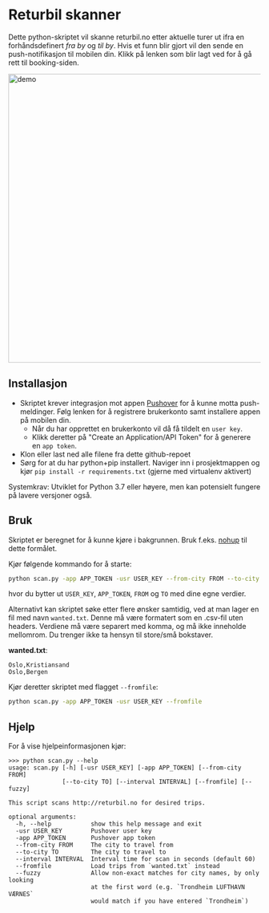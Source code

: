 # Returbil skanner

Dette python-skriptet vil skanne returbil.no etter aktuelle turer ut ifra en forhåndsdefinert *fra by* og *til by*. 
Hvis et funn blir gjort vil den sende en push-notifikasjon til mobilen din. 
Klikk på lenken som blir lagt ved for å gå rett til booking-siden.

<img height="576" alt="demo" src="https://user-images.githubusercontent.com/6738930/60929330-35fa0680-a2b1-11e9-9224-a8cb37ae01c7.png">

## Installasjon

* Skriptet krever integrasjon mot appen [Pushover](https://pushover.net/) for å kunne motta push-meldinger. Følg lenken for å registrere brukerkonto samt installere appen på mobilen din.
    - Når du har opprettet en brukerkonto vil då få tildelt en `user key`.
    - Klikk deretter på "Create an Application/API Token" for å generere en `app token`.
* Klon eller last ned alle filene fra dette github-repoet
* Sørg for at du har python+pip installert. Naviger inn i prosjektmappen og kjør `pip install -r requirements.txt` (gjerne med virtualenv aktivert)

Systemkrav: Utviklet for Python 3.7 eller høyere, men kan potensielt fungere på lavere versjoner også.

## Bruk

Skriptet er beregnet for å kunne kjøre i bakgrunnen. Bruk f.eks. [nohup](https://www.computerhope.com/unix/unohup.htm) til dette formålet.

Kjør følgende kommando for å starte:
```bash
python scan.py -app APP_TOKEN -usr USER_KEY --from-city FROM --to-city TO
```
hvor du bytter ut `USER_KEY`, `APP_TOKEN`, `FROM` og `TO` med dine egne verdier.

Alternativt kan skriptet søke etter flere ønsker samtidig, ved at man lager en fil med navn `wanted.txt`. Denne må være formatert som en .csv-fil uten headers. Verdiene må være separert med komma, og må ikke inneholde mellomrom. Du trenger ikke ta hensyn til store/små bokstaver.

**wanted.txt**:
```csv
Oslo,Kristiansand
Oslo,Bergen
```

Kjør deretter skriptet med flagget `--fromfile`:
```bash
python scan.py -app APP_TOKEN -usr USER_KEY --fromfile
```

## Hjelp

For å vise hjelpeinformasjonen kjør:

```
>>> python scan.py --help
usage: scan.py [-h] [-usr USER_KEY] [-app APP_TOKEN] [--from-city FROM]
               [--to-city TO] [--interval INTERVAL] [--fromfile] [--fuzzy]

This script scans http://returbil.no for desired trips.

optional arguments:
  -h, --help           show this help message and exit
  -usr USER_KEY        Pushover user key
  -app APP_TOKEN       Pushover app token
  --from-city FROM     The city to travel from
  --to-city TO         The city to travel to
  --interval INTERVAL  Interval time for scan in seconds (default 60)
  --fromfile           Load trips from `wanted.txt` instead
  --fuzzy              Allow non-exact matches for city names, by only looking
                       at the first word (e.g. `Trondheim LUFTHAVN VÆRNES`
                       would match if you have entered `Trondheim`)
```